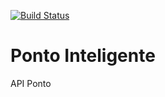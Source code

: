 [![Build Status](https://travis-ci.org/fmarsico/ponto-inteligente-api.svg?branch=master)](https://travis-ci.org/fmarsico/ponto-inteligente-api)
# Ponto Inteligente
API Ponto
